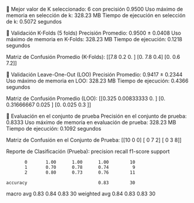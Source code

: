 🔹 Mejor valor de K seleccionado: 6 con precisión 0.9500
Uso máximo de memoria en selección de k: 328.23 MB
Tiempo de ejecución en selección de k: 0.5072 segundos

📌 Validación K-Folds (5 folds)
Precisión Promedio: 0.9500 ± 0.0408
Uso máximo de memoria en K-Folds: 328.23 MB
Tiempo de ejecución: 0.1218 segundos

Matriz de Confusión Promedio (K-Folds):
[[7.8 0.2 0. ]
 [0.  7.8 0.4]
 [0.  0.6 7.2]]

📌 Validación Leave-One-Out (LOO)
Precisión Promedio: 0.9417 ± 0.2344
Uso máximo de memoria en LOO: 328.23 MB
Tiempo de ejecución: 0.4366 segundos

Matriz de Confusión Promedio (LOO):
[[0.325      0.00833333 0.        ]
 [0.         0.31666667 0.025     ]
 [0.         0.025      0.3       ]]

📌 Evaluación en el conjunto de prueba
Precisión en el conjunto de prueba: 0.8333
Uso máximo de memoria en evaluación de prueba: 328.23 MB
Tiempo de ejecución: 0.1092 segundos

Matriz de Confusión en el Conjunto de Prueba:
[[10  0  0]
 [ 0  7  2]
 [ 0  3  8]]

Reporte de Clasificación (Prueba):
              precision    recall  f1-score   support

           0       1.00      1.00      1.00        10
           1       0.70      0.78      0.74         9
           2       0.80      0.73      0.76        11

    accuracy                           0.83        30
   macro avg       0.83      0.84      0.83        30
weighted avg       0.84      0.83      0.83        30